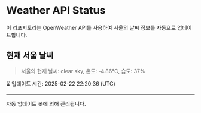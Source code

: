 
# Weather API Status

이 리포지토리는 OpenWeather API를 사용하여 서울의 날씨 정보를 자동으로 업데이트합니다.

## 현재 서울 날씨
> 서울의 현재 날씨: clear sky, 온도: -4.86°C, 습도: 37%

⏳ 업데이트 시간: 2025-02-22 22:20:36 (UTC)

---
자동 업데이트 봇에 의해 관리됩니다.
